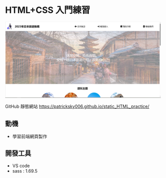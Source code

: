 # HTML+CSS 入門練習
![image](https://github.com/patricksky006/static_HTML_practice/blob/main/printScreen.png)

GitHub 靜態網站
https://patricksky006.github.io/static_HTML_practice/

## 動機
- 學習前端網頁製作

## 開發工具
* VS code
* sass : 1.69.5





